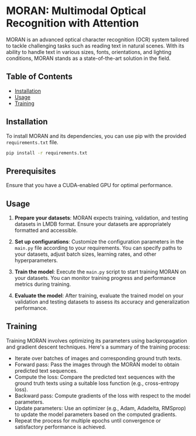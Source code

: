 # MORAN: Multimodal Optical Recognition with Attention

MORAN is an advanced optical character recognition (OCR) system tailored to tackle challenging tasks such as reading text in natural scenes. With its ability to handle text in various sizes, fonts, orientations, and lighting conditions, MORAN stands as a state-of-the-art solution in the field.

## Table of Contents
- [Installation](#installation)
- [Usage](#usage)
- [Training](#training)

## Installation

To install MORAN and its dependencies, you can use pip with the provided `requirements.txt` file.

```bash
pip install -r requirements.txt
```
## Prerequisites
Ensure that you have a CUDA-enabled GPU for optimal performance.

## Usage

1. **Prepare your datasets**: MORAN expects training, validation, and testing datasets in LMDB format. Ensure your datasets are appropriately formatted and accessible.

2. **Set up configurations**: Customize the configuration parameters in the `main.py` file according to your requirements. You can specify paths to your datasets, adjust batch sizes, learning rates, and other hyperparameters.

3. **Train the model**: Execute the `main.py` script to start training MORAN on your datasets. You can monitor training progress and performance metrics during training.

4. **Evaluate the model**: After training, evaluate the trained model on your validation and testing datasets to assess its accuracy and generalization performance.

## Training

Training MORAN involves optimizing its parameters using backpropagation and gradient descent techniques. Here's a summary of the training process:

- Iterate over batches of images and corresponding ground truth texts.
- Forward pass: Pass the images through the MORAN model to obtain predicted text sequences.
- Compute the loss: Compare the predicted text sequences with the ground truth texts using a suitable loss function (e.g., cross-entropy loss).
- Backward pass: Compute gradients of the loss with respect to the model parameters.
- Update parameters: Use an optimizer (e.g., Adam, Adadelta, RMSprop) to update the model parameters based on the computed gradients.
- Repeat the process for multiple epochs until convergence or satisfactory performance is achieved.
